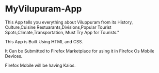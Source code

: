 # MyVilupuram-App

This App tells you everything about Viluppuram from its History, Culture,Cuisine Restuarants,Divisions,Popular Tourist Spots,Climate,Transportation, Must Try App for Tourists." 

This App is Built Using HTML and CSS.  

It Can be Submitted to Firefox Marketplace for using it in Firefox Os Mobile Devices.

Firefox Mobile will be having Kaios.
